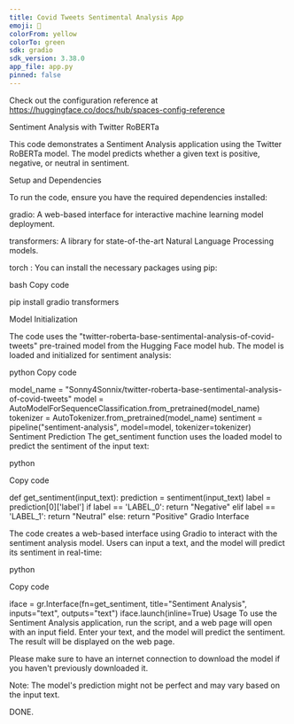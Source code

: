 ```yaml
---
title: Covid Tweets Sentimental Analysis App
emoji: 🐠
colorFrom: yellow
colorTo: green
sdk: gradio
sdk_version: 3.38.0
app_file: app.py
pinned: false
---
```


Check out the configuration reference at https://huggingface.co/docs/hub/spaces-config-reference

Sentiment Analysis with Twitter RoBERTa

This code demonstrates a Sentiment Analysis application using the Twitter RoBERTa model. The model predicts whether a given text is positive, negative, or neutral in sentiment.

Setup and Dependencies

To run the code, ensure you have the required dependencies installed:

gradio: A web-based interface for interactive machine learning model deployment.

transformers: A library for state-of-the-art Natural Language Processing models.

torch :
You can install the necessary packages using pip:

bash
Copy code

pip install gradio transformers

Model Initialization

The code uses the "twitter-roberta-base-sentimental-analysis-of-covid-tweets" pre-trained model from the Hugging Face model hub. The model is loaded and initialized for sentiment analysis:

python
Copy code

model_name = "Sonny4Sonnix/twitter-roberta-base-sentimental-analysis-of-covid-tweets"
model = AutoModelForSequenceClassification.from_pretrained(model_name)
tokenizer = AutoTokenizer.from_pretrained(model_name)
sentiment = pipeline("sentiment-analysis", model=model, tokenizer=tokenizer)
Sentiment Prediction
The get_sentiment function uses the loaded model to predict the sentiment of the input text:

python

Copy code

def get_sentiment(input_text):
    prediction = sentiment(input_text)
    label = prediction[0]['label']
    if label == 'LABEL_0':
        return "Negative"
    elif label == 'LABEL_1':
        return "Neutral"
    else:
        return "Positive"
Gradio Interface

The code creates a web-based interface using Gradio to interact with the sentiment analysis model. Users can input a text, and the model will predict its sentiment in real-time:

python

Copy code

iface = gr.Interface(fn=get_sentiment, title="Sentiment Analysis", inputs="text", outputs="text")
iface.launch(inline=True)
Usage
To use the Sentiment Analysis application, run the script, and a web page will open with an input field. Enter your text, and the model will predict the sentiment. The result will be displayed on the web page.

Please make sure to have an internet connection to download the model if you haven't previously downloaded it.

Note: The model's prediction might not be perfect and may vary based on the input text.

DONE.
